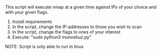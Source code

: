 This script will execute nmap at a given time against IPs of your choice and with your given flags.

1. Install requirements
2. In the script, change the IP-addresses to those you wish to scan
3. In the script, change the flags to ones of your interest
4. Execute: "sudo python3 monoetiuz.py"

NOTE: Script is only able to run in linux
